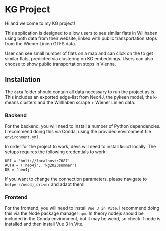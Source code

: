 # KG Project

Hi and welcome to my KG project!

This application is designed to allow users to see similar flats in Willhaben using
both data from their website, linked with public transportation stops from the Wiener Linien GTFS data.

User can see small number of flats on a map and can click on the to get similar flats, predicted via clustering on KG embeddings. Users can also choose to show public transportation stops in Vienna.

## Installation

The ```data``` folder should contain all data necessary to run the project as is.
This includes an exported edge-list from Neo4J, the pykeen model, the k-means clusters and the Willhaben scrape + Wiener Linien data.

### Backend
For the backend, you will need to install a number of Python dependencies. I recommend doing this via Conda, using the provided environment file ```environment.yml```.

In order for the project to work, devs will need to install ```Neo4J``` locally.
The setups requires the following credentials to work:
```
URI = 'bolt://localhost:7687'
AUTH = ('neo4j', 'kg2023summer')
DB = 'neo4j'
```
If you want to change the connection parameters, please navigate to ```helpers/neo4j_driver``` and adapt them!

### Frontend

For the frontend, you will need to install ```Vue 3 in Vite```. I recommend doing this via the Node package manager ```npm```. In theory nodejs should be included in the Conda environment, but it may be weird, so check if node is installed and then install Vue 3 in Vite.